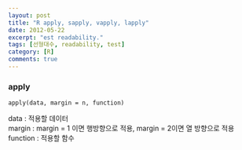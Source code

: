 ```yaml
---
layout: post
title: "R apply, sapply, vapply, lapply"
date: 2012-05-22
excerpt: "est readability."
tags: [선형대수, readability, test]
category: [R]
comments: true
---
```


### apply
```
apply(data, margin = n, function)
```
data : 적용할 데이터  
margin  : margin = 1 이면 행방향으로 적용, margin = 2이면 열 방향으로 적용  
function : 적용할 함수  
